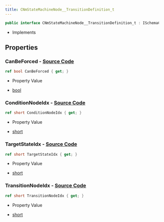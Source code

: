 ```yaml
---
title: CNmStateMachineNode__TransitionDefinition_t
---
```


```csharp
public interface CNmStateMachineNode__TransitionDefinition_t : ISchemaClass<CNmStateMachineNode__TransitionDefinition_t>, ISchemaField, ISchemaClass, INativeHandle
```

- Implements

## Properties

### **CanBeForced** - [Source Code](https://github.com/swiftly-solution/swiftlys2/blob/main/managed/src/SwiftlyS2.Generated/Schemas/Interfaces/CNmStateMachineNode__TransitionDefinition_t.cs#L22)

```csharp
ref bool CanBeForced { get; }
```

- Property Value

- [bool](https://learn.microsoft.com/dotnet/api/system.boolean)

### **ConditionNodeIdx** - [Source Code](https://github.com/swiftly-solution/swiftlys2/blob/main/managed/src/SwiftlyS2.Generated/Schemas/Interfaces/CNmStateMachineNode__TransitionDefinition_t.cs#L18)

```csharp
ref short ConditionNodeIdx { get; }
```

- Property Value

- [short](https://learn.microsoft.com/dotnet/api/system.int16)

### **TargetStateIdx** - [Source Code](https://github.com/swiftly-solution/swiftlys2/blob/main/managed/src/SwiftlyS2.Generated/Schemas/Interfaces/CNmStateMachineNode__TransitionDefinition_t.cs#L16)

```csharp
ref short TargetStateIdx { get; }
```

- Property Value

- [short](https://learn.microsoft.com/dotnet/api/system.int16)

### **TransitionNodeIdx** - [Source Code](https://github.com/swiftly-solution/swiftlys2/blob/main/managed/src/SwiftlyS2.Generated/Schemas/Interfaces/CNmStateMachineNode__TransitionDefinition_t.cs#L20)

```csharp
ref short TransitionNodeIdx { get; }
```

- Property Value

- [short](https://learn.microsoft.com/dotnet/api/system.int16)

